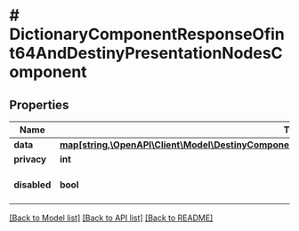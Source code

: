 # # DictionaryComponentResponseOfint64AndDestinyPresentationNodesComponent

## Properties

Name | Type | Description | Notes
------------ | ------------- | ------------- | -------------
**data** | [**map[string,\OpenAPI\Client\Model\DestinyComponentsPresentationDestinyPresentationNodesComponent]**](DestinyComponentsPresentationDestinyPresentationNodesComponent.md) |  | [optional]
**privacy** | **int** |  | [optional]
**disabled** | **bool** | If true, this component is disabled. | [optional]

[[Back to Model list]](../../README.md#models) [[Back to API list]](../../README.md#endpoints) [[Back to README]](../../README.md)
